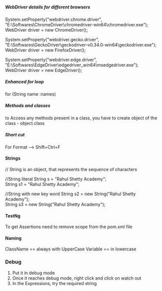 ##### WebDriver details for different browsers

System.setProperty("webdriver.chrome.driver", "E:\\Softwares\\ChromeDriver\\chromedriver-win64\\chromedriver.exe");
WebDriver driver = new ChromeDriver();

System.setProperty("webdriver.gecko.driver", "E:\\Softwares\\GeckoDriver\\geckodriver-v0.34.0-win64\\geckodriver.exe");
WebDriver driver = new FirefoxDriver();

System.setProperty("webdriver.edge.driver", "E:\\Softwares\\EdgeDriver\\edgedriver_win64\\msedgedriver.exe");
WebDriver driver = new EdgeDriver();

##### Enhanced for loop
for (String name :names)

##### Methods and classes
to Access any methods present in a class, you have to create object of the class -  object.class

##### Short cut 
For Format --> Shift+Ctrl+F


#### Strings
// String is an object, that represents the sequence of characters
		
//String literal
String s = "Rahul Shetty Academy";  
String s1 = "Rahul Shetty Academy";  
		
//String with new key word
String s2 = new String("Rahul Shetty Academy");  
String s3 = new String("Rahul Shetty Academy");  

#### TestNg
To get Assertions need to remove scope from the pom.xml file 

#### Naming
ClassName == always with UpperCase
Variable == in lowercase

### Debug ###
1. Put it in debug mode
2. Once it reaches debug mode, right click and click on watch out 
3. In the Expressions, try the required string